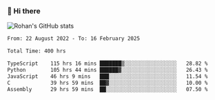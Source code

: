 ### 👋 Hi there 

<!--
**rohznmdev/rohznmdev** is a ✨ _special_ ✨ repository because its `README.md` (this file) appears on your GitHub profile.

Here are some ideas to get you started:

- 🔭 I’m currently working on ...
- 🌱 I’m currently learning Ruby and Ruby on Rails
- 👯 I’m looking to collaborate on ...
- 🤔 I’m looking for help with ...
- 💬 Ask me about ...
- 📫 How to reach me: ...
- 😄 Pronouns: ...
- ⚡ Fun fact: ...
-->
![Rohan's GitHub stats](https://github-readme-stats.vercel.app/api?username=rohznmdev&theme=dark&show_icons=true)

<!--START_SECTION:waka-->

```txt
From: 22 August 2022 - To: 16 February 2025

Total Time: 400 hrs

TypeScript    115 hrs 16 mins ███████▒░░░░░░░░░░░░░░░░░   28.82 %
Python        105 hrs 44 mins ██████▓░░░░░░░░░░░░░░░░░░   26.43 %
JavaScript    46 hrs 9 mins   ███░░░░░░░░░░░░░░░░░░░░░░   11.54 %
C             39 hrs 59 mins  ██▓░░░░░░░░░░░░░░░░░░░░░░   10.00 %
Assembly      29 hrs 59 mins  ██░░░░░░░░░░░░░░░░░░░░░░░   07.50 %
```

<!--END_SECTION:waka-->
